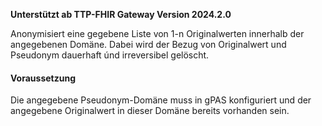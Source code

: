 **Unterstützt ab TTP-FHIR Gateway Version 2024.2.0**

Anonymisiert eine gegebene Liste von 1-n Originalwerten innerhalb der angegebenen Domäne. Dabei wird der Bezug von Originalwert und Pseudonym dauerhaft únd irreversibel gelöscht.

#### Voraussetzung
Die angegebene Pseudonym-Domäne muss in gPAS konfiguriert und der angegebene Originalwert in dieser Domäne bereits vorhanden sein.
